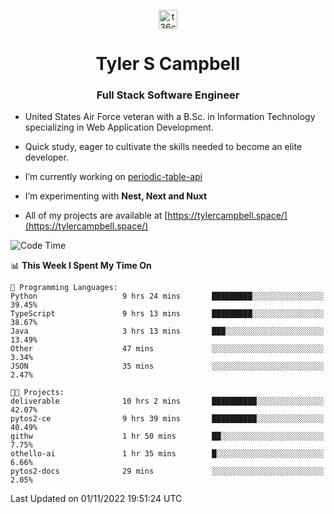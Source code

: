 <p align="center">
<a href="https://www.linkedin.com/in/t36campbell" target="blank"><img align="center" src="https://ik.imagekit.io/t36campbell/Portfolio/linkedin.png.original_m8bbGgPh6.png" alt="t36campbell" height="30" width="30" /></a>
</p>
<h1 align="center">Tyler S Campbell</h1>
<h3 align="center">Full Stack Software Engineer</h3>

* United States Air Force veteran with a B.Sc. in Information Technology specializing in Web Application Development. 

* Quick study, eager to cultivate the skills needed to become an elite developer.

* I’m currently working on [periodic-table-api](https://github.com/t36campbell/periodic-table-api)

* I’m experimenting with **Nest, Next and Nuxt**

* All of my projects are available at [https://tylercampbell.space/](https://tylercampbell.space/)

<!--START_SECTION:waka-->
![Code Time](http://img.shields.io/badge/Code%20Time-1%2C964%20hrs%202%20mins-blue)

📊 **This Week I Spent My Time On** 

```text
💬 Programming Languages: 
Python                   9 hrs 24 mins       █████████░░░░░░░░░░░░░░░░   39.45% 
TypeScript               9 hrs 13 mins       █████████░░░░░░░░░░░░░░░░   38.67% 
Java                     3 hrs 13 mins       ███░░░░░░░░░░░░░░░░░░░░░░   13.49% 
Other                    47 mins             ░░░░░░░░░░░░░░░░░░░░░░░░░   3.34% 
JSON                     35 mins             ░░░░░░░░░░░░░░░░░░░░░░░░░   2.47%

🐱‍💻 Projects: 
deliverable              10 hrs 2 mins       ██████████░░░░░░░░░░░░░░░   42.07% 
pytos2-ce                9 hrs 39 mins       ██████████░░░░░░░░░░░░░░░   40.49% 
githw                    1 hr 50 mins        ██░░░░░░░░░░░░░░░░░░░░░░░   7.75% 
othello-ai               1 hr 35 mins        █░░░░░░░░░░░░░░░░░░░░░░░░   6.66% 
pytos2-docs              29 mins             ░░░░░░░░░░░░░░░░░░░░░░░░░   2.05%

```


 Last Updated on 01/11/2022 19:51:24 UTC
<!--END_SECTION:waka-->
